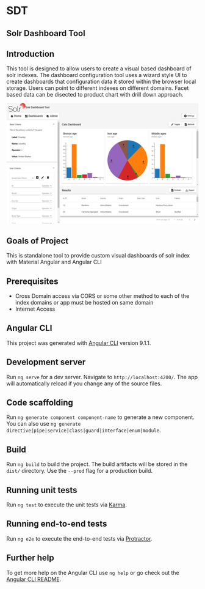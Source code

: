 # SDT

## Solr Dashboard Tool

## Introduction

This tool is designed to allow users to create a visual based dashboard of solr indexes. The dashboard configuration tool uses a wizard style UI to create dashboards that configuration data it stored within the browser local storage. Users can point to different indexes on different domains. Facet based data can be disected to product chart with drill down approach.  

![Dashboard Screenshot](dashboard.png)

## Goals of Project

This is standalone tool to provide custom visual dashboards of solr index with Material Angular and Angular CLI

## Prerequisites
- Cross Domain access via CORS or some other method to each of the index domains or app must be hosted on same domain
- Internet Access

## Angular CLI

This project was generated with [Angular CLI](https://github.com/angular/angular-cli) version 9.1.1.

## Development server

Run `ng serve` for a dev server. Navigate to `http://localhost:4200/`. The app will automatically reload if you change any of the source files.

## Code scaffolding

Run `ng generate component component-name` to generate a new component. You can also use `ng generate directive|pipe|service|class|guard|interface|enum|module`.

## Build

Run `ng build` to build the project. The build artifacts will be stored in the `dist/` directory. Use the `--prod` flag for a production build.

## Running unit tests

Run `ng test` to execute the unit tests via [Karma](https://karma-runner.github.io).

## Running end-to-end tests

Run `ng e2e` to execute the end-to-end tests via [Protractor](http://www.protractortest.org/).

## Further help

To get more help on the Angular CLI use `ng help` or go check out the [Angular CLI README](https://github.com/angular/angular-cli/blob/master/README.md).
